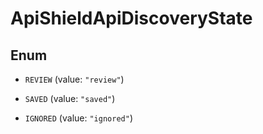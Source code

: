 

# ApiShieldApiDiscoveryState

## Enum


* `REVIEW` (value: `"review"`)

* `SAVED` (value: `"saved"`)

* `IGNORED` (value: `"ignored"`)



